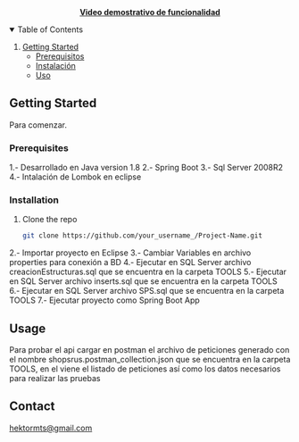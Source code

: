 <!-- PROJECT LOGO -->
<br />
<p align="center">
  <p align="center">   
    <br />
    <a href="https://github.com/othneildrew/Best-README-Template"><strong>Video demostrativo de funcionalidad</strong></a>
    <br />
</p>

<!-- TABLE OF CONTENTS -->
<details open="open">
  <summary>Table of Contents</summary>
  <ol>
    <li>
      <a href="#getting-started">Getting Started</a>
      <ul>
        <li><a href="#prerequisites">Prerequisitos</a></li>
        <li><a href="#installation">Instalación</a></li>
        <li><a href="#usage">Uso</a></li>
      </ul>
    </li>   
  </ol>
</details>

<!-- GETTING STARTED -->
## Getting Started

Para comenzar.

### Prerequisites

1.- Desarrollado en Java version 1.8
2.- Spring Boot
3.- Sql Server 2008R2
4.- Intalación de Lombok en eclipse

### Installation

1. Clone the repo
   ```sh
   git clone https://github.com/your_username_/Project-Name.git
   ```
2.- Importar proyecto en Eclipse
3.- Cambiar Variables en archivo properties para conexión a BD 
4.- Ejecutar en SQL Server  archivo creacionEstructuras.sql que se encuentra en la carpeta TOOLS 
5.- Ejecutar en SQL Server archivo inserts.sql que se encuentra en la carpeta TOOLS  
6.- Ejecutar en SQL Server archivo SPS.sql que se encuentra en la carpeta TOOLS 
7.- Ejecutar proyecto como Spring Boot App


## Usage

Para probar el api cargar en postman el archivo de peticiones generado con el nombre shopsrus.postman_collection.json que se encuentra en la carpeta TOOLS, 
en el viene el listado de peticiones así como los datos necesarios para realizar las pruebas 


<!-- CONTACT -->
## Contact
hektormts@gmail.com




